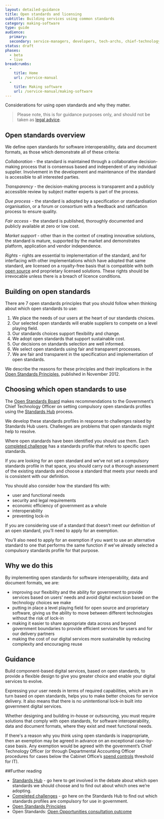 ```yaml
---
layout: detailed-guidance
title: Open standards and licensing
subtitle: Building services using common standards
category: making-software
type: guide
audience:
  primary:
  secondary: service-managers, developers, tech-archs, chief-technology-officers
status: draft
phases:
  - beta
  - live
breadcrumbs:
  -
    title: Home
    url: /service-manual
  -
    title: Making software
    url: /service-manual/making-software
---
```


Considerations for using open standards and why they matter.

> Please note, this is for guidance purposes only, and should not be taken as [legal advice](http://en.wikipedia.org/wiki/IANACL).

## Open standards overview

We define open standards for software interoperability, data and document formats, as those which demonstrate all of these criteria:

*Collaboration* - the standard is maintained through a collaborative decision-making process that is consensus based and independent of any individual supplier. Involvement in the development and maintenance of the standard is accessible to all interested parties.

*Transparency* - the decision-making process is transparent and a publicly accessible review by subject matter experts is part of the process.

*Due process* - the standard is adopted by a specification or standardisation organisation, or a forum or consortium with a feedback and ratification process to ensure quality.

*Fair access* - the standard is published, thoroughly documented and publicly available at zero or low cost.

*Market support* - other than in the context of creating innovative solutions, the standard is mature, supported by the market and demonstrates platform, application and vendor independence.

*Rights* - rights are essential to implementation of the standard, and for interfacing with other implementations which have adopted that same standard, are licensed on a royalty-free basis that is compatible with both [open source](http://opensource.org/licenses/alphabetical) and proprietary licensed solutions. These rights should be irrevocable unless there is a breach of licence conditions.

## Building on open standards

There are 7 open standards principles that you should follow when thinking about which open standards to use:

1. We place the needs of our users at the heart of our standards choices.
2. Our selected open standards will enable suppliers to compete on a level playing field.
3. Our standards choices support flexibility and change.
4. We adopt open standards that support sustainable cost.
5. Our decisions on standards selection are well informed.
6. We select open standards using fair and transparent processes.
7. We are fair and transparent in the specification and implementation of open standards.

We describe the reasons for these principles and their implications in the [Open Standards Principles](https://www.gov.uk/government/publications/open-standards-principles/open-standards-principles), published in November 2012.

## Choosing which open standards to use

The [Open Standards Board](http://standards.data.gov.uk/meeting/open-standards-board-terms-reference) makes recommendations to the Government’s Chief Technology Officer on setting compulsory open standards profiles using the [Standards Hub](http://standards.data.gov.uk/) process. 

We develop these standards profiles in response to challenges raised by Standards Hub users. Challenges are problems that open standards might help to resolve.  

Where open standards have been identified you should use them. Each [completed challenge](http://standards.data.gov.uk/challenges/completed) has a standards profile that refers to specific open standards. 

If you are looking for an open standard and we’ve not set a compulsory standards profile in that space, you should carry out a thorough assessment of the existing standards and choose a standard that meets your needs and is consistent with our definition.


You should also consider how the standard fits with:

* user and functional needs
* security and legal requirements
* economic efficiency of government as a whole
* interoperability
* preventing lock-in

If you are considering use of a standard that doesn’t meet our definition of an open standard, you’ll need to apply for an exemption.

You’ll also need to apply for an exemption if you want to use an alternative standard to one that performs the same function if we’ve already selected a compulsory standards profile for that purpose.

## Why we do this

By implementing open standards for software interoperability, data and document formats, we are:

* improving our flexibility and the ability for government to provide services based on users’ needs and avoid digital exclusion based on the technology choices we make
* putting in place a level playing field for open source and proprietary software, giving us the ability to move between different technologies without the risk of lock-in
* making it easier to share appropriate data across and beyond government boundaries to provide efficient services for users and for our delivery partners
* making the cost of our digital services more sustainable by reducing complexity and encouraging reuse

## Guidance

Build component-based digital services, based on open standards, to provide a flexible design to give you greater choice and enable your digital services to evolve.

Expressing your user needs in terms of required capabilities, which are in turn based on open standards, helps you to make better choices for service delivery. It also means that there is no unintentional lock-in built into government digital services.

Whether designing and building in-house or outsourcing, you must require solutions that comply with open standards, for software interoperability, data and document formats, where they exist and meet functional needs.

If there's a reason why you think using open standards is inappropriate, then
an exemption may be agreed in advance on an exceptional case-by-case basis.
Any exemption would be agreed with the government’s Chief Technology Officer
(or through Departmental Accounting Officer procedures for cases below the Cabinet Office’s
[spend controls](https://www.gov.uk/government/publications/cabinet-office-controls-guidance-version-3-1)
threshold for IT).

##Further reading

* [Standards Hub](http://standards.data.gov.uk/) - go here to get involved in the debate about which open standards we should choose and to find out about which ones we’re adopting.
* [Completed challenges](http://standards.data.gov.uk/challenges/completed) - go here on the Standards Hub to find out which standards profiles are compulsory for use in government.
* [Open Standards Principles](https://www.gov.uk/government/uploads/system/uploads/attachment_data/file/78892/Open-Standards-Principles-FINAL.pdf)
* Open Standards: [Open Opportunities consultation outcome](https://www.gov.uk/government/consultations/open-standards-open-opportunities-flexibility-and-efficiency-in-government-it)

